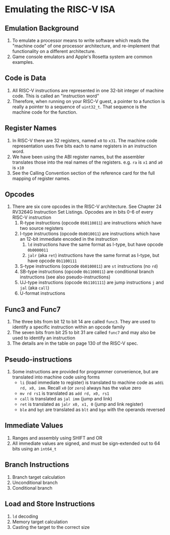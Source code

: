 # Emulating the RISC-V ISA

## Emulation Background

1. To emulate a processor means to write software which reads the "machine code" of one processor architecture, and re-implement that functionality on a different architecture.
1. Game console emulators and Apple's Rosetta system are common examples.

## Code is Data

1. All RISC-V instructions are represented in one 32-bit integer of machine code. This is called an "instruction word"
1. Therefore, when running on your RISC-V guest, a pointer to a function is really a pointer to a sequence of `uint32_t`. That sequence is the machine code for the function.

## Register Names

1. In RISC-V there are 32 registers, named `x0` to `x31`. The machine code representation uses five bits each to name registers in an instruction word.
1. We have been using the ABI register names, but the assembler translates those into the real names of the registers. e.g. `ra` is `x1` and `a0` is `x10`
1. See the Calling Convention section of the reference card for the full mapping of register names.

## Opcodes

1. There are six core opcodes in the RISC-V architecture. See Chapter 24 RV3264G Instruction Set Listings. Opcodes are in bits 0-6 of every RISC-V instruction
    1. R-type instructions (opcode `0b0110011`) are instructions which have two source registers
    1. I-type instructions (opcode `0b0010011`) are instructions which have an 12-bit immediate encoded in the instruction
        1. `ld` instructions have the same format as I-type, but have opcode `0b0000011`
        1. `jalr` (aka `ret`) instructions have the same format as I-type, but have opcode `0b1100111`
    1. S-type instructions (opcode `0b0100011`) are `st` instructions (no `rd`)
    1. SB-type instructions (opcode `0b1100011`) are conditional branch instructions (see also pseudo-instructions)
    1. UJ-type instructions (opcode `0b1101111`) are jump instructions `j` and `jal` (aka `call`)
    1. U-format instructions


## Func3 and Func7

1. The three bits from bit 12 to bit 14 are called `func3`. They are used to identify a specific instruction within an opcode family
1. The seven bits from bit 25 to bit 31 are called `func7` and may also be used to identify an instruction
1. The details are in the table on page 130 of the RISC-V spec.

## Pseudo-instructions

1. Some instructions are provided for programmer convenience, but are translated into machine code using  forms
    - `li` (load immediate to register) is translated to machine code as  `addi rd, x0, imm`. Recall `x0` (or `zero`) always has the value zero
    - `mv rd rs1` is translated as `add rd, x0, rs1`
    - `call` is translated as `jal imm` (jump and link) 
    - `ret` is translated as `jalr x0, x1, 0` (jump and link register)
    - `ble` and `bgt` are translated as `blt` and `bge` with the operands reversed

## Immediate Values
1. Ranges and assembly using SHIFT and OR
1. All immediate values are signed, and must be sign-extended out to 64 bits using an `int64_t`

## Branch Instructions
1. Branch target calculation
1. Unconditional branch
1. Conditional branch

## Load and Store Instructions

1. `ld` decoding
1. Memory target calculation
1. Casting the target to the correct size
